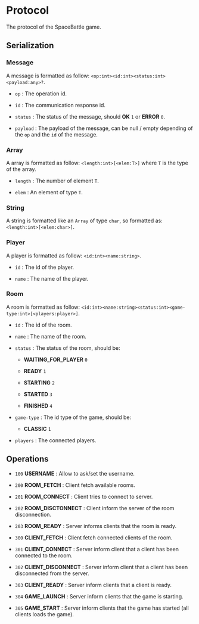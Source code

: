 # Protocol

The protocol of the SpaceBattle game.

## Serialization

### **Message**

A message is formatted as follow: `<op:int><id:int><status:int><payload:any>?`.

- `op` : The operation id.

- `id` : The communication response id.

- `status` : The status of the message, should **OK** `1` or **ERROR** `0`.

- `payload` : The payload of the message, can be null / empty depending of the `op` and the `id` of the message.

### Array

A array is formatted as follow: `<length:int>[<elem:T>]` where `T` is the type of the array.

- `length` : The number of element `T`.

- `elem` : An element of type `T`. 

### String

A string is formatted like an `Array` of type `char`, so formatted as: `<length:int>[<elem:char>]`.

### Player

A player is formatted as follow: `<id:int><name:string>`.

- `id` : The id of the player.

- `name` : The name of the player.

### Room

A room is formatted as follow: `<id:int><name:string><status:int><game-type:int>[<players:player>]`.

- `id` : The id of the room.

- `name` : The name of the room.

- `status` : The status of the room, should be:

  - **WAITING_FOR_PLAYER** `0`

  - **READY** `1`

  - **STARTING** `2`

  - **STARTED** `3`

  - **FINISHED** `4`

- `game-type` : The id type of the game, should be:

  - **CLASSIC** `1`

- `players` : The connected players.

## Operations

- `100` **USERNAME** : Allow to ask/set the username.

- `200` **ROOM_FETCH** : Client fetch available rooms.

- `201` **ROOM_CONNECT** : Client tries to connect to server.

- `202` **ROOM_DISCTONNECT** : Client inform the server of the room disconnection.

- `203` **ROOM_READY** : Server informs clients that the room is ready. 

- `300` **CLIENT_FETCH** : Client fetch connected clients of the room.

- `301` **CLIENT_CONNECT** : Server inform client that a client has been connected to the room.

- `302` **CLIENT_DISCONNECT** : Server inform client that a client has been disconnected from the server.

- `303` **CLIENT_READY** : Server inform clients that a client is ready.

- `304` **GAME_LAUNCH** : Server inform clients that the game is starting.

- `305` **GAME_START** : Server inform clients that the game has started (all clients loads the game).
